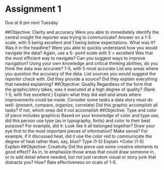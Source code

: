 # Assignment 1
Due at 6 pm next Tuesday

##Objective: Clarity and accuracy
Were you able to immediately identify the central insight the reporter was trying to communicate? Answer on a 1-5 scale, with 5 being excellent and 1 being below expectations.
What was it?
Was it in the headline?
Were you able to quickly understand how you would navigate the data? Again, use a 5- point scale with 5 = excellent
Was that the most efficient way to navigate?
Can you suggest ways to improve navigation?
Using your own knowledge and critical thinking abilities, do you think the data was accurate? 1-5, with 5 most accurate
List any areas where you question the accuracy of the data.
List sources you would suggest the reporter check with.
Did they provide a source?
Did they explain everything that needed explaining?
##Objective: Quality
Regardless of the form that the graphic/story takes, was it executed at a high degree of quality? (Rank 1-5, with five excellent.)
Explain what they did well and areas where improvements could be made.
Consider some tasks a data story must do well: (present, compare, organize, correlate)
Did this graphic accomplish all tasks?
If not, which ones did it not accomplish
##Objective: Type and color (if piece includes graphics)
Based on your knowledge of color and type use, did this person use type (as in typography, fonts) and color to their best purpose?
For example, did it:
Look like it all belonged together?
Draw your eye first to the most important pieces of information?
Make sense? For example, if it discussed heat, did it use the color red to communicate the degree of heat rather than, say, blue?
Type (1-5)
Explain *Color (1-5)
Explain
##Objective: Creativity
Did the piece use some creative elements to good effect? As in, to emphasize those areas that could draw someone in, or to add detail where needed, but not just random visual or story junk that distracts you?
How?
Rate effectiveness on scale of 1-5.
